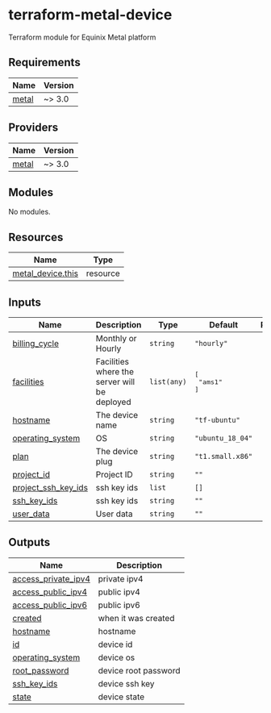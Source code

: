 # terraform-metal-device
Terraform module for Equinix Metal platform

## Requirements

| Name | Version |
|------|---------|
| <a name="requirement_metal"></a> [metal](#requirement\_metal) | ~> 3.0 |

## Providers

| Name | Version |
|------|---------|
| <a name="provider_metal"></a> [metal](#provider\_metal) | ~> 3.0 |

## Modules

No modules.

## Resources

| Name | Type |
|------|------|
| [metal_device.this](https://registry.terraform.io/providers/equinix/metal/latest/docs/resources/device) | resource |

## Inputs

| Name | Description | Type | Default | Required |
|------|-------------|------|---------|:--------:|
| <a name="input_billing_cycle"></a> [billing\_cycle](#input\_billing\_cycle) | Monthly or Hourly | `string` | `"hourly"` | no |
| <a name="input_facilities"></a> [facilities](#input\_facilities) | Facilities where the server will be deployed | `list(any)` | <pre>[<br>  "ams1"<br>]</pre> | no |
| <a name="input_hostname"></a> [hostname](#input\_hostname) | The device name | `string` | `"tf-ubuntu"` | no |
| <a name="input_operating_system"></a> [operating\_system](#input\_operating\_system) | OS | `string` | `"ubuntu_18_04"` | no |
| <a name="input_plan"></a> [plan](#input\_plan) | The device plug | `string` | `"t1.small.x86"` | no |
| <a name="input_project_id"></a> [project\_id](#input\_project\_id) | Project ID | `string` | `""` | no |
| <a name="input_project_ssh_key_ids"></a> [project\_ssh\_key\_ids](#input\_project\_ssh\_key\_ids) | ssh key ids | `list` | `[]` | no |
| <a name="input_ssh_key_ids"></a> [ssh\_key\_ids](#input\_ssh\_key\_ids) | ssh key ids | `string` | `""` | no |
| <a name="input_user_data"></a> [user\_data](#input\_user\_data) | User data | `string` | `""` | no |

## Outputs

| Name | Description |
|------|-------------|
| <a name="output_access_private_ipv4"></a> [access\_private\_ipv4](#output\_access\_private\_ipv4) | private ipv4 |
| <a name="output_access_public_ipv4"></a> [access\_public\_ipv4](#output\_access\_public\_ipv4) | public ipv4 |
| <a name="output_access_public_ipv6"></a> [access\_public\_ipv6](#output\_access\_public\_ipv6) | public ipv6 |
| <a name="output_created"></a> [created](#output\_created) | when it was created |
| <a name="output_hostname"></a> [hostname](#output\_hostname) | hostname |
| <a name="output_id"></a> [id](#output\_id) | device id |
| <a name="output_operating_system"></a> [operating\_system](#output\_operating\_system) | device os |
| <a name="output_root_password"></a> [root\_password](#output\_root\_password) | device root password |
| <a name="output_ssh_key_ids"></a> [ssh\_key\_ids](#output\_ssh\_key\_ids) | device ssh key |
| <a name="output_state"></a> [state](#output\_state) | device state |
